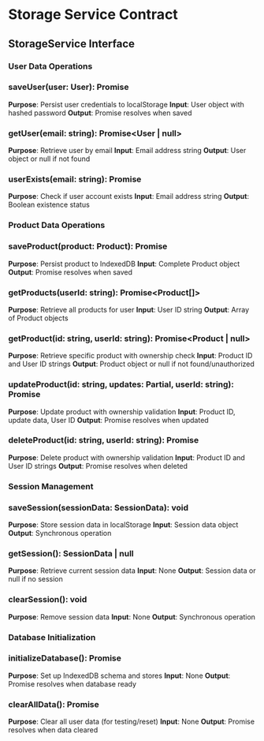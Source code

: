 # Storage Service Contract

## StorageService Interface

### User Data Operations

### saveUser(user: User): Promise<void>
**Purpose**: Persist user credentials to localStorage
**Input**: User object with hashed password
**Output**: Promise resolves when saved

### getUser(email: string): Promise<User | null>
**Purpose**: Retrieve user by email
**Input**: Email address string
**Output**: User object or null if not found

### userExists(email: string): Promise<boolean>
**Purpose**: Check if user account exists
**Input**: Email address string
**Output**: Boolean existence status

### Product Data Operations

### saveProduct(product: Product): Promise<void>
**Purpose**: Persist product to IndexedDB
**Input**: Complete Product object
**Output**: Promise resolves when saved

### getProducts(userId: string): Promise<Product[]>
**Purpose**: Retrieve all products for user
**Input**: User ID string
**Output**: Array of Product objects

### getProduct(id: string, userId: string): Promise<Product | null>
**Purpose**: Retrieve specific product with ownership check
**Input**: Product ID and User ID strings
**Output**: Product object or null if not found/unauthorized

### updateProduct(id: string, updates: Partial<Product>, userId: string): Promise<void>
**Purpose**: Update product with ownership validation
**Input**: Product ID, update data, User ID
**Output**: Promise resolves when updated

### deleteProduct(id: string, userId: string): Promise<void>
**Purpose**: Delete product with ownership validation
**Input**: Product ID and User ID strings
**Output**: Promise resolves when deleted

### Session Management

### saveSession(sessionData: SessionData): void
**Purpose**: Store session data in localStorage
**Input**: Session data object
**Output**: Synchronous operation

### getSession(): SessionData | null
**Purpose**: Retrieve current session data
**Input**: None
**Output**: Session data or null if no session

### clearSession(): void
**Purpose**: Remove session data
**Input**: None
**Output**: Synchronous operation

### Database Initialization

### initializeDatabase(): Promise<void>
**Purpose**: Set up IndexedDB schema and stores
**Input**: None
**Output**: Promise resolves when database ready

### clearAllData(): Promise<void>
**Purpose**: Clear all user data (for testing/reset)
**Input**: None
**Output**: Promise resolves when data cleared